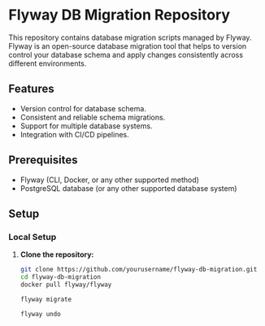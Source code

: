 
# Flyway DB Migration Repository

This repository contains database migration scripts managed by Flyway. Flyway is an open-source database migration tool that helps to version control your database schema and apply changes consistently across different environments.

## Features

- Version control for database schema.
- Consistent and reliable schema migrations.
- Support for multiple database systems.
- Integration with CI/CD pipelines.

## Prerequisites

- Flyway (CLI, Docker, or any other supported method)
- PostgreSQL database (or any other supported database system)

## Setup

### Local Setup

1. **Clone the repository:**

   ```sh
   git clone https://github.com/yourusername/flyway-db-migration.git
   cd flyway-db-migration
   docker pull flyway/flyway
   
   flyway migrate
   
   flyway undo

